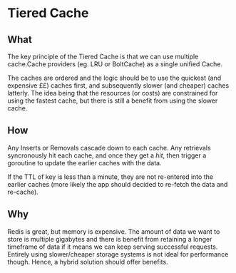 # Tiered Cache

## What

The key principle of the Tiered Cache is that we can use multiple cache.Cache providers (eg. LRU or BoltCache) as a single unified Cache.

The caches are ordered and the logic should be to use the quickest (and expensive ££) caches first, and subsequently slower (and cheaper) caches latterly. The idea being that the resources (or costs) are constrained for using the fastest cache, but there is still a benefit from using the slower cache.

## How

Any Inserts or Removals cascade down to each cache. Any retrievals syncronously hit each cache, and once they get a _hit_, then trigger a goroutine to update the earlier caches with the data.

If the TTL of key is less than a minute, they are not re-entered into the earlier caches (more likely the app should decided to re-fetch the data and re-cache).

## Why

Redis is great, but memory is expensive. The amount of data we want to store is multiple gigabytes and there is benefit from retaining a longer timeframe of data if it means we can keep serving successful requests. Entirely using slower/cheaper storage systems is not ideal for performance though. Hence, a hybrid solution should offer benefits.
